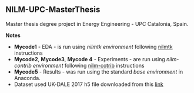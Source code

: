 ## NILM-UPC-MasterThesis
Master thesis degree project in Energy Engineering - UPC Catalonia, Spain.

**Notes**
- **Mycode1** - EDA - is run using _nilmtk environment_ following [nilmtk](https://github.com/nilmtk/nilmtk) instructions
- **Mycode2**, **Mycode3**, **Mycode 4** - Experiments - are run using _nilm-contrib environment_ following [nilm-cotrib](https://github.com/nilmtk/nilmtk-contrib) instructions
- **Mycode5** - Results - was run using the standard _base environment_ in Anaconda.
- Dataset used UK-DALE 2017 h5 file downloaded from this [link](https://data.ukedc.rl.ac.uk/browse/edc/efficiency/residential/EnergyConsumption/Domestic/UK-DALE-2017/UK-DALE-FULL-disaggregated)
